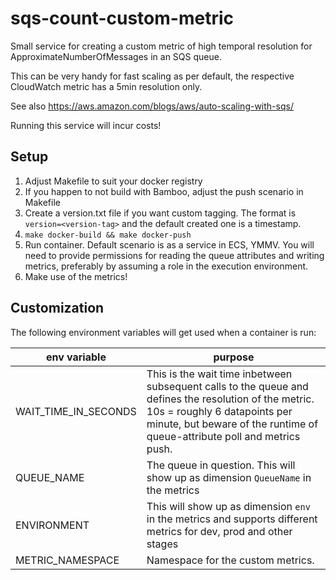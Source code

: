 # sqs-count-custom-metric

Small service for creating a custom metric of high temporal resolution
for ApproximateNumberOfMessages in an SQS queue.

This can be very handy for fast scaling as per default,
the respective CloudWatch metric has a 5min resolution only.

See also https://aws.amazon.com/blogs/aws/auto-scaling-with-sqs/

Running this service will incur costs!

## Setup
1. Adjust Makefile to suit your docker registry
1. If you happen to not build with Bamboo,
   adjust the push scenario in Makefile
1. Create a version.txt file if you want custom tagging.
   The format is ``version=<version-tag>`` and the default created
   one is a timestamp.
1. ``make docker-build && make docker-push``
1. Run container. Default scenario is as a service in ECS, YMMV.
   You will need to provide permissions for reading the queue attributes
   and writing metrics, preferably by assuming a role
   in the execution environment.
1. Make use of the metrics!

## Customization

The following environment variables will get used
when a container is run:

| env variable | purpose | 
| ------------ | ------- |
| WAIT_TIME_IN_SECONDS | This is the wait time inbetween subsequent calls to the queue and defines the resolution of the metric. 10s = roughly 6 datapoints per minute, but beware of the runtime of queue-attribute poll and metrics push. |
| QUEUE_NAME | The queue in question. This will show up as dimension ``QueueName`` in the metrics |
| ENVIRONMENT | This will show up as dimension ``env`` in the metrics and supports different metrics for dev, prod and other stages |
| METRIC_NAMESPACE|Namespace for the custom metrics. |
